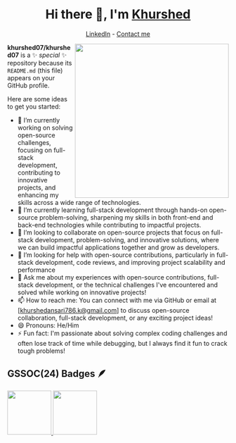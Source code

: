 <h1 align="center"> Hi there 👋, I'm <a href="https://www.linkedin.com/in/khurshed-ansari-615180229/">Khurshed</a> </h1>

<!--- Adding Header Elements -->
<p align="center">
<!--   <a href="http://sanjaykv.com/">Portfolio</a> - -->
  <a href="https://www.linkedin.com/in/khurshed-ansari-615180229/">LinkedIn</a> - 
<!--   <a href="https://x.com/sanjay_kv_">Twitter</a> - -->
<!--   <a href="https://recodehive.com/">Website</a> - -->
<!--   <a href="https://crowdsource.google.com/about/blog/community-spotlight-friendship/">Google Featured</a> - -->
  <a href="khurshedansari786.k@gmail.com">Contact me</a> 
</p>

<img src="https://raw.githubusercontent.com/sanjay-kv/sanjay-kv/main/Assets/illustration.png" min-width="300px" max-width="300px" width="350px" align="right">
<!-- <img src="https://img.freepik.com/premium-photo/laptop-with-code-coffee-cup-smartphone-dark-blue-background-isometric-illustration_1187703-35352.jpg?w=1060" min-width="300px" max-width="300px" width="350px align="right"> -->


**khurshed07/khurshed07** is a ✨ _special_ ✨ repository because its `README.md` (this file) appears on your GitHub profile.

Here are some ideas to get you started:

- 🔭 I’m currently working on solving open-source challenges, focusing on full-stack development, contributing to innovative projects, and enhancing my skills across a wide range of technologies.
- 🌱 I’m currently learning full-stack development through hands-on open-source problem-solving, sharpening my skills in both front-end and back-end technologies while contributing to impactful projects.
- 👯 I’m looking to collaborate on open-source projects that focus on full-stack development, problem-solving, and innovative solutions, where we can build impactful applications together and grow as developers.
- 🤔 I’m looking for help with open-source contributions, particularly in full-stack development, code reviews, and improving project scalability and performance
- 💬 Ask me about my experiences with open-source contributions, full-stack development, or the technical challenges I've encountered and solved while working on innovative projects!
- 📫 How to reach me: You can connect with me via GitHub or email at [khurshedansari786.k@gmail.com] to discuss open-source collaboration, full-stack development, or any exciting project ideas!
- 😄 Pronouns: He/Him
- ⚡ Fun fact: I'm passionate about solving complex coding challenges and often lose track of time while debugging, but I always find it fun to crack tough problems!

## GSSOC(24) Badges 🪶
<div style='display:flex; align-items:center; gap: 10px;' align='center'><a href="https://gssoc.girlscript.tech/leaderboard">
<img src="https://raw.githubusercontent.com/GSSoC24/Postman-Challenge/main/docs/assets/Postman%20White.png" width="100px" height="100px" />
  <img src="https://raw.githubusercontent.com/GSSoC24/Postman-Challenge/main/docs/assets/1.png" width="100px" height="100px" />

 </a>
</div>
